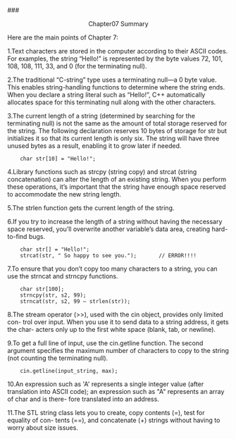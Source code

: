 ###<center>Chapter07 Summary</center>

Here are the main points of Chapter 7:

1.Text characters are stored in the computer according to their ASCII codes. For
examples, the string “Hello!” is represented by the byte values 72, 101, 108, 108,
111, 33, and 0 (for the terminating null).

2.The traditional “C-string” type uses a terminating null—a 0 byte value. This
enables string-handling functions to determine where the string ends. When
you declare a string literal such as “Hello!”, C++ automatically allocates space for
this terminating null along with the other characters.

3.The current length of a string (determined by searching for the terminating
null) is not the same as the amount of total storage reserved for the string. The
following declaration reserves 10 bytes of storage for str but initializes it so that
its current length is only six. The string will have three unused bytes as a result,
enabling it to grow later if needed.

        char str[10] = "Hello!";
        
4.Library functions such as strcpy (string copy) and strcat (string concatenation)
can alter the length of an existing string. When you perform these operations, it’s
important that the string have enough space reserved to accommodate the new
string length.

5.The strlen function gets the current length of the string.

6.If you try to increase the length of a string without having the necessary space
reserved, you’ll overwrite another variable’s data area, creating hard-to-find
bugs.

        char str[] = "Hello!";
        strcat(str, " So happy to see you.");       // ERROR!!!!
        
7.To ensure that you don’t copy too many characters to a string, you can use the
strncat and strncpy functions.

        char str[100];
        strncpy(str, s2, 99);
        strncat(str, s2, 99 – strlen(str));
        
8.The stream operator (>>), used with the cin object, provides only limited con-
trol over input. When you use it to send data to a string address, it gets the char-
acters only up to the first white space (blank, tab, or newline).

9.To get a full line of input, use the cin.getline function. The second argument
specifies the maximum number of characters to copy to the string (not counting
the terminating null).

        cin.getline(input_string, max);
        
10.An expression such as 'A' represents a single integer value (after translation into
ASCII code); an expression such as "A" represents an array of char and is there-
fore translated into an address.

11.The STL string class lets you to create, copy contents (=), test for equality of con-
tents (==), and concatenate (+) strings without having to worry about size
issues.









